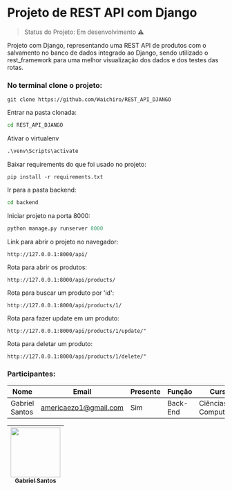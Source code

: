 # Projeto de REST API com Django

> Status do Projeto: Em desenvolvimento :warning:

Projeto com Django, representando uma REST API de produtos com o salvamento no banco de dados integrado ao Django, sendo utilizado o rest_framework para uma melhor visualização dos dados e dos testes das rotas.

### No terminal clone o projeto:
```git
git clone https://github.com/Waichiro/REST_API_DJANGO
```    

Entrar na pasta clonada:
```cmd
cd REST_API_DJANGO
```

Ativar o virtualenv
```cmd
.\venv\Scripts\activate
```

Baixar requirements do que foi usado no projeto:
```pip
pip install -r requirements.txt
```

Ir para a pasta backend:
```cmd
cd backend
```

Iniciar projeto na porta 8000:
```python
python manage.py runserver 8000
```

Link para abrir o projeto no navegador:
```http
http://127.0.0.1:8000/api/
```

Rota para abrir os produtos:
```http
http://127.0.0.1:8000/api/products/
```

Rota para buscar um produto por 'id':
```http
http://127.0.0.1:8000/api/products/1/
```

Rota para fazer update em um produto:
```http
http://127.0.0.1:8000/api/products/1/update/"
```


Rota para deletar um produto:
```http
http://127.0.0.1:8000/api/products/1/delete/"
```


### Participantes: 
|Nome|Email|Presente|Função|Curso|
| -------- | -------- | -------- |-------- | -------- |
|Gabriel Santos|americaezo1@gmail.com|Sim|Back-End|Ciências da Computação|


[<img src="https://github.com/Waichiro.png" width=115 > <br> <sub> Gabriel Santos </sub>](https://github.com/Waichiro) |
| :---: |  